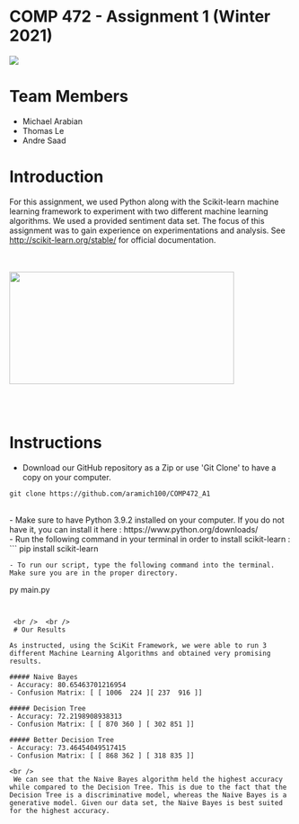
# COMP 472 - Assignment 1 (Winter 2021)

<img src="https://fas.concordia.ca/adfs/portal/logo/logo.png?id=728F70A3E333A7E7AB58C4185D855224308D7AA511313D14AFF478183F60D900">
 
 
# Team Members
- Michael Arabian
- Thomas Le
- Andre Saad


# Introduction

  For this assignment, we used Python along with the Scikit-learn machine learning framework to experiment with two different machine learning algorithms. We used a provided sentiment data set. The focus of this assignment was to gain experience on experimentations and analysis. See http://scikit-learn.org/stable/ for official documentation.
  
  <br /> <br />
  <img src="https://upload.wikimedia.org/wikipedia/commons/thumb/0/05/Scikit_learn_logo_small.svg/1200px-Scikit_learn_logo_small.svg.png" width="400" height="200">  
  
   <br /> <br />
   
  # Instructions
  
- Download our GitHub repository as a Zip or use 'Git Clone' to have a copy on your computer. <br />
```
git clone https://github.com/aramich100/COMP472_A1

```
<br />
- Make sure to have Python 3.9.2 installed on your computer. If you do not have it, you can install it here : https://www.python.org/downloads/ <br />
- Run the following command in your terminal in order to install scikit-learn : 
```
pip install scikit-learn

```
- To run our script, type the following command into the terminal. Make sure you are in the proper directory.
```
py main.py

```


 <br />  <br />
 # Our Results 
 
As instructed, using the SciKit Framework, we were able to run 3 different Machine Learning Algorithms and obtained very promising results.
 
##### Naive Bayes 
- Accuracy: 80.65463701216954
- Confusion Matrix: [ [ 1006  224 ][ 237  916 ]]
 
##### Decision Tree 
- Accuracy: 72.2198908938313
- Confusion Matrix: [ [ 870 360 ] [ 302 851 ]]

##### Better Decision Tree 
- Accuracy: 73.46454049517415
- Confusion Matrix: [ [ 868 362 ] [ 318 835 ]]

<br />
 We can see that the Naive Bayes algorithm held the highest accuracy while compared to the Decision Tree. This is due to the fact that the Decision Tree is a discriminative model, whereas the Naive Bayes is a generative model. Given our data set, the Naive Bayes is best suited for the highest accuracy. 
